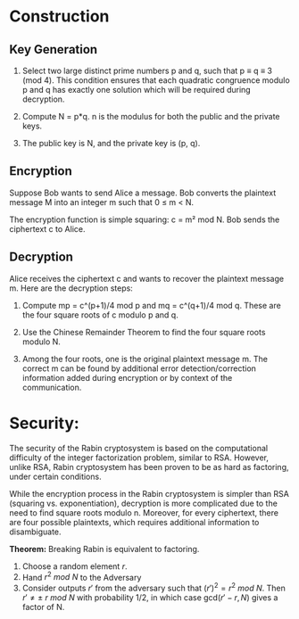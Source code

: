 # Construction 
## Key Generation

1.  Select two large distinct prime numbers p and q, such that p ≡ q ≡ 3 (mod 4). This condition ensures that each quadratic congruence modulo p and q has exactly one solution which will be required during decryption.

2.  Compute N = p*q. n is the modulus for both the public and the private keys.

3.  The public key is N, and the private key is (p, q).


## Encryption

Suppose Bob wants to send Alice a message. Bob converts the plaintext message M into an integer m such that 0 ≤ m < N.

The encryption function is simple squaring: c = m² mod N. Bob sends the ciphertext c to Alice.

## Decryption

Alice receives the ciphertext c and wants to recover the plaintext message m. Here are the decryption steps:

1.  Compute mp = c^(p+1)/4 mod p and mq = c^(q+1)/4 mod q. These are the four square roots of c modulo p and q.

2.  Use the Chinese Remainder Theorem to find the four square roots modulo N.

3.  Among the four roots, one is the original plaintext message m. The correct m can be found by additional error detection/correction information added during encryption or by context of the communication.

# Security:

The security of the Rabin cryptosystem is based on the computational difficulty of the integer factorization problem, similar to RSA. However, unlike RSA, Rabin cryptosystem has been proven to be as hard as factoring, under certain conditions.

While the encryption process in the Rabin cryptosystem is simpler than RSA (squaring vs. exponentiation), decryption is more complicated due to the need to find square roots modulo n. Moreover, for every ciphertext, there are four possible plaintexts, which requires additional information to disambiguate.

**Theorem:** Breaking Rabin is equivalent to factoring. 
1. Choose a random element $r$. 
2. Hand $r^2\ mod\ N$ to the Adversary
3. Consider outputs $r'$ from the adversary such that $(r')^2 = r^2\ mod\ N$. Then $r' \neq \pm\ r\ mod\ N$ with probability 1/2, in which case gcd($r' - r, N$) gives a factor of N.   




